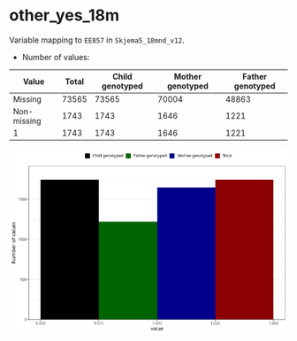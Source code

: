 # other_yes_18m
Variable mapping to `EE857` in `Skjema5_18mnd_v12`.
- Number of values:

| Value | Total | Child genotyped | Mother genotyped | Father genotyped |
| ----- | ----- | --------------- | ---------------- | ---------------- |
| Missing | 73565 | 73565 | 70004 | 48863 |
| Non-missing | 1743 | 1743 | 1646 | 1221 |
| 1 | 1743 | 1743 | 1646 | 1221 |



![](other_yes_18m_n.png)



